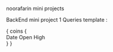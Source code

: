 noorafarin mini projects

BackEnd mini project 1 Queries template :

{
coins {  
      Date 
      Open 
      High  
      }
}
